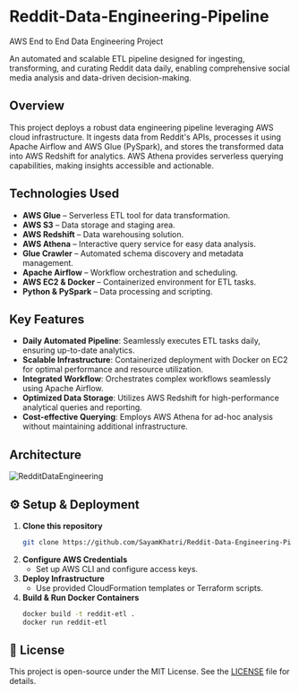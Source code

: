 # Reddit-Data-Engineering-Pipeline
AWS End to End Data Engineering Project

An automated and scalable ETL pipeline designed for ingesting, transforming, and curating Reddit data daily, enabling comprehensive social media analysis and data-driven decision-making.

## Overview

This project deploys a robust data engineering pipeline leveraging AWS cloud infrastructure. It ingests data from Reddit's APIs, processes it using Apache Airflow and AWS Glue (PySpark), and stores the transformed data into AWS Redshift for analytics. AWS Athena provides serverless querying capabilities, making insights accessible and actionable.

## Technologies Used

- **AWS Glue** – Serverless ETL tool for data transformation.
- **AWS S3** – Data storage and staging area.
- **AWS Redshift** – Data warehousing solution.
- **AWS Athena** – Interactive query service for easy data analysis.
- **Glue Crawler** – Automated schema discovery and metadata management.
- **Apache Airflow** – Workflow orchestration and scheduling.
- **AWS EC2 & Docker** – Containerized environment for ETL tasks.
- **Python & PySpark** – Data processing and scripting.

## Key Features

- **Daily Automated Pipeline**: Seamlessly executes ETL tasks daily, ensuring up-to-date analytics.
- **Scalable Infrastructure**: Containerized deployment with Docker on EC2 for optimal performance and resource utilization.
- **Integrated Workflow**: Orchestrates complex workflows seamlessly using Apache Airflow.
- **Optimized Data Storage**: Utilizes AWS Redshift for high-performance analytical queries and reporting.
- **Cost-effective Querying**: Employs AWS Athena for ad-hoc analysis without maintaining additional infrastructure.

## Architecture

![RedditDataEngineering](https://github.com/user-attachments/assets/76256385-3d10-42a6-be4c-4a4fc4e9cdcc)

## ⚙️ Setup & Deployment

1. **Clone this repository**
   ```bash
   git clone https://github.com/SayamKhatri/Reddit-Data-Engineering-Pipeline.git
   ```
2. **Configure AWS Credentials**
   - Set up AWS CLI and configure access keys.
3. **Deploy Infrastructure**
   - Use provided CloudFormation templates or Terraform scripts.
4. **Build & Run Docker Containers**
   ```bash
   docker build -t reddit-etl .
   docker run reddit-etl
   ```

## 📄 License

This project is open-source under the MIT License. See the [LICENSE](LICENSE) file for details.



